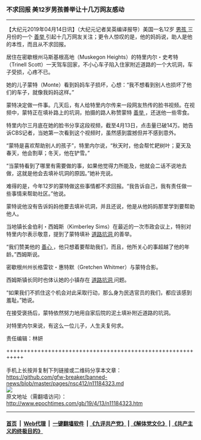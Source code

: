 ### 不求回报 美12岁男孩善举让十几万网友感动
------------------------

<p>
 【大纪元2019年04月14日讯】（大纪元记者吴英编译报导）美国一名12岁
 <a href="http://www.epochtimes.com/gb/tag/%E7%94%B7%E5%AD%A9.html">
  男孩
 </a>
 三月份的一个
 <a href="http://www.epochtimes.com/gb/tag/%E5%96%84%E4%B8%BE.html">
  善举
 </a>
 引起十几万网友关注；更令人惊叹的是，他的妈妈说，助人是他的本性，而且从不求回报。
</p>
<p>
 居住在密歇根州马斯基根高地（Muskegon Heights）的特里内尔・史考特（Trinell Scott）一天驾车回家，不小心车子陷入住家附近道路的一个大坑洞，车子受损，心疼不已。
</p>
<p>
 她的儿子蒙特（Monte）看到妈妈车子损坏，心想：“我不想看到别人也损坏了他们的车子，就像我妈妈这样。”
</p>
<p>
 蒙特决定做一件事。几天后，有人给特里内尔传来一段网友热传的脸书视频。在视频中，蒙特正在填补路上的坑洞，拍摄的路人称赞蒙特
 <a href="http://www.epochtimes.com/gb/tag/%E5%96%84%E4%B8%BE.html">
  善举
 </a>
 ，还送他一些零食。
</p>
<p>
 特里内尔三月底在她的脸书分享这段视频，截至4月13日，点击量已破14万。她告诉CBS记者，当她第一次看到这个视频时，虽然感到震撼但并不感到意外。
</p>
<p>
</p>
<p>
 “蒙特是喜欢帮助别人的孩子”，特里内尔说，“秋天时，他会帮忙耙树叶；夏天及春天，他会割草；冬天，他在铲雪。”
</p>
<p>
 “当蒙特看到了哪里有需要做的事，如果他觉得力所能及，他就会二话不说地去做，这就是他会去填补坑洞的原因。”她补充说。
</p>
<p>
 难得的是，今年12岁的蒙特做这些事情都不求回报。“我告诉自己，我有责任做一些事情来帮助社区。”他说。
</p>
<p>
 蒙特说他没有告诉妈妈他要去填补坑洞，并且还说，他是从他妈妈那里学到要帮助他人。
</p>
<p>
 当地镇长金伯利・西姆斯（Kimberley Sims）在最近的一次市政会议上，特别对特里内尔表示敬意，提到了蒙特填补
 <a href="http://www.epochtimes.com/gb/tag/%E9%81%93%E8%B7%AF%E5%9D%91%E6%B4%9E.html">
  道路坑洞
 </a>
 的善举。
</p>
<p>
 “我们赞美他的
 <a href="http://www.epochtimes.com/gb/tag/%E5%96%84%E5%BF%83.html">
  善心
 </a>
 ，他只想着要帮助我们，而且，他所关心的事超越了他的年龄。”西姆斯说。
</p>
<p>
 密歇根州州长格雷钦・惠特默（Gretchen Whitmer）与蒙特合影。
 <br/>
</p>
<p>
 西姆斯镇长同时也体认她的小镇存在
 <a href="http://www.epochtimes.com/gb/tag/%E9%81%93%E8%B7%AF%E5%9D%91%E6%B4%9E.html">
  道路坑洞
 </a>
 问题。
</p>
<p>
 “如果我们不抓住这个机会对此采取行动，那么身为民选官员的我们，都应该感到羞耻。”她说。
</p>
<p>
 在接受褒扬后，蒙特依然努力地用自家后院的泥土填补附近道路的坑洞。
</p>
<p>
 对特里内尔来说，有这么一位儿子，人生夫复何求。
</p>
<p>
 责任编辑：林妍
</p>

+++++++++++++++++++++++++++++++++++++++++++++++++++++++++++<br/><br/>
手机上长按并复制下列链接或二维码分享本文章：<br/>
https://github.com/gfw-breaker/banned-news/blob/master/pages/nsc412/n11184323.md <br/>
<a href='https://github.com/gfw-breaker/banned-news/blob/master/pages/nsc412/n11184323.md'><img src='https://github.com/gfw-breaker/banned-news/blob/master/pages/nsc412/n11184323.md.png'/></a> <br/>
原文地址（需翻墙访问）：http://www.epochtimes.com/gb/19/4/13/n11184323.htm


------------------------
#### [首页](https://github.com/gfw-breaker/banned-news/blob/master/README.md) &nbsp;|&nbsp; [Web代理](https://github.com/labour-camp/helloworld) &nbsp;|&nbsp; [一键翻墙软件](https://github.com/gfw-breaker/nogfw/blob/master/README.md) &nbsp;| [《九评共产党》](https://github.com/gfw-breaker/9ping.md/blob/master/README.md#九评之一评共产党是什么) | [《解体党文化》](https://github.com/gfw-breaker/jtdwh.md/blob/master/README.md) | [《共产主义的终极目的》](https://github.com/gfw-breaker/gczydzjmd.md/blob/master/README.md)

